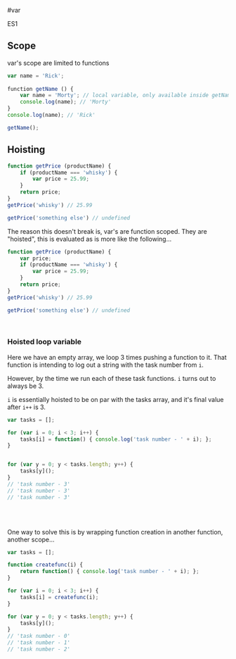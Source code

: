 #var

<div class="spec es1">ES1</div>


## Scope

var's scope are limited to functions

```javascript
var name = 'Rick';
​
​function getName () {
    var name = 'Morty'; // local variable, only available inside getName();
    console.log(name); // 'Morty'
}
console.log(name); // 'Rick'

getName();
```

## Hoisting

```javascript
function getPrice (productName) {
    if (productName === 'whisky') {
        var price = 25.99;
    }
    return price;
}
getPrice('whisky') // 25.99

getPrice('something else') // undefined
```

The reason this doesn't break is, var's are function scoped. They are "hoisted", this is evaluated as is more like the following...

```javascript
function getPrice (productName) {
    var price;
    if (productName === 'whisky') {
        var price = 25.99;
    }
    return price;
}
getPrice('whisky') // 25.99

getPrice('something else') // undefined
```

<br/>

### Hoisted loop variable

Here we have an empty array, we loop 3 times pushing a function to it. That function is intending to log out a string with the task number from `i`.

However, by the time we run each of these task functions. `i` turns out to always be 3.

`i` is essentially hoisted to be on par with the tasks array, and it's final value after `i++` is 3.

```javascript
var tasks = [];

for (var i = 0; i < 3; i++) {
    tasks[i] = function() { console.log('task number - ' + i); };
}


for (var y = 0; y < tasks.length; y++) {
    tasks[y]();
}
// 'task number - 3'
// 'task number - 3'
// 'task number - 3'
```

<br/>
<br/>

One way to solve this is by wrapping function creation in another function, another scope...

```javascript
var tasks = [];

function createfunc(i) {
    return function() { console.log('task number - ' + i); };
}

for (var i = 0; i < 3; i++) {
    tasks[i] = createfunc(i);
}

for (var y = 0; y < tasks.length; y++) {
    tasks[y]();
}
// 'task number - 0'
// 'task number - 1'
// 'task number - 2'
```
